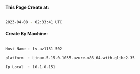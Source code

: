
   
#### This Page Create at:

```bash

2023-04-08 - 02:33:41 UTC

```

#### Create By Machine:

```bash

Host Name : fv-az1131-502

platform  : Linux-5.15.0-1035-azure-x86_64-with-glibc2.35

Ip Local  : 10.1.0.151

```

